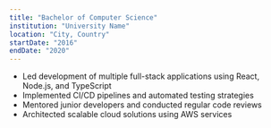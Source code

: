 ```yaml
---
title: "Bachelor of Computer Science"
institution: "University Name"
location: "City, Country"
startDate: "2016"
endDate: "2020"
---
```


- Led development of multiple full-stack applications using React, Node.js, and TypeScript
- Implemented CI/CD pipelines and automated testing strategies
- Mentored junior developers and conducted regular code reviews
- Architected scalable cloud solutions using AWS services 